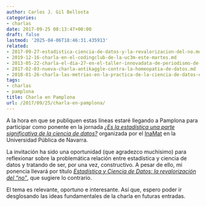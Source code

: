 ```yaml
---
author: Carlos J. Gil Bellosta
categories:
- charlas
date: 2017-09-25 08:13:47+00:00
draft: false
lastmod: '2025-04-06T18:46:31.435913'
related:
- 2017-09-27-estadistica-ciencia-de-datos-y-la-revalorizacion-del-no.md
- 2019-12-16-charla-en-el-codingclub-de-la-uc3m-este-martes.md
- 2013-05-22-charla-el-dia-27-en-el-taller-innovadata-de-periodismo-de-datos.md
- 2017-02-03-nueva-charla-antikaggle-contra-la-homeopatia-de-datos.md
- 2018-01-26-charla-las-metrias-en-la-practica-de-la-ciencia-de-datos-el-papel-de-la-teoria.md
tags:
- charlas
- pamplona
title: Charla en Pamplona
url: /2017/09/25/charla-en-pamplona/
---
```


A la hora en que se publiquen estas líneas estaré llegando a Pamplona para participar como ponente en la jornada [_¿Es la estadística una parte significativa de la ciencia de datos?_](https://www.unavarra.es/research-institutes/noticeboard?contentId=230702) organizada por el [InaMat](https://www.unavarra.es/inamat/) en la Universidad Pública de Navarra.

La invitación ha sido una oportunidad (que agradezco muchísimo) para reflexionar sobre la problemática relación entre estadística y ciencia de datos y tratando de ser, por una vez, constructivo. A pesar de ello, mi ponencia llevará por título [_Estadística y Ciencia de Datos: la revalorización del “no”_](https://datanalytics.com/uploads/estadistica_ciencia_datos/#/), que sugiere lo contrario.

El tema es relevante, oportuno e interesante. Así que, espero poder ir desglosando las ideas fundamentales de la charla en futuras entradas.